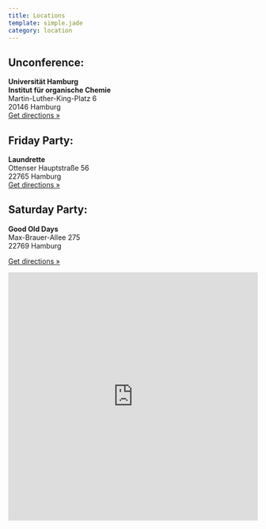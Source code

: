 ```yaml
---
title: Locations
template: simple.jade
category: location
---
```


## Unconference:

**Universität Hamburg**
<br>
**Institut für organische Chemie**
<br>
Martin-Luther-King-Platz 6<br>
20146 Hamburg<br>
<a href="https://www.google.de/maps/dir//Universit%C3%A4t+Hamburg+Institut+f%C3%BCr+organische+Chemie,+Martin-Luther-King-Platz+6,+20146+Hamburg/@53.5681636,9.9775882,17z/data=!4m12!1m3!3m2!1s0x0000000000000000:0x00b8975ef6a06dbd!2sUniversit%C3%A4t+Hamburg+Institut+f%C3%BCr+organische+Chemie!4m7!1m0!1m5!1m1!1s0x47b18f38604997bb:0xb8975ef6a06dbd!2m2!1d9.977878!2d53.567925" title="Get directions" target="_blank">Get directions »</a>

<div class="location__partybox">
  <h2>Friday Party:</h2>

  **Laundrette**
  <br>
  Ottenser Hauptstraße 56<br>
  22765 Hamburg<br>
  <a href="https://www.google.de/maps/dir//Laundrette,+Ottenser+Hauptstra%C3%9Fe,+Hamburg/@53.5517642,9.9277257,16z/data=!4m8!4m7!1m0!1m5!1m1!1s0x47b1858541c9e3ad:0x4587af3a24012661!2m2!1d9.926705!2d53.551776" title="Get directions" target="_blank">Get directions »</a>
</div>

<div class="location__partybox">
  <h2>Saturday Party:</h2>

  **Good Old Days**
  <br>
  Max-Brauer-Allee 275<br>
  22769 Hamburg<br>

  <a href="https://www.google.de/maps/dir//Good+Old+Days+Dance+Bar,+Max-Brauer-Allee,+Hamburg/@53.5632474,9.9610498,15z/data=!4m8!4m7!1m0!1m5!1m1!1s0x47b18f42d354b6e7:0x2409f6f2f52cd803!2m2!1d9.959292!2d53.563525" title="Get directions" target="_blank">Get directions »</a>
</div>

<iframe width='100%' height='500px' frameBorder='0' src='https://a.tiles.mapbox.com/v4/roka.j6l74hf8/attribution,zoompan.html?access_token=pk.eyJ1Ijoicm9rYSIsImEiOiJvR29QUEp3In0.xeb909L0DGJcmmprwfIwKA'></iframe>
